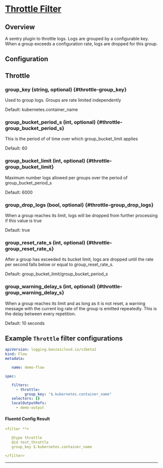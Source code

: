 # [Throttle Filter](https://github.com/rubrikinc/fluent-plugin-throttle)
## Overview
 A sentry plugin to throttle logs. Logs are grouped by a configurable key. When a group exceeds a configuration rate, logs are dropped for this group.

## Configuration
## Throttle

### group_key (string, optional) {#throttle-group_key}

Used to group logs. Groups are rate limited independently

Default: kubernetes.container_name

### group_bucket_period_s (int, optional) {#throttle-group_bucket_period_s}

This is the period of of time over which group_bucket_limit applies

Default: 60

### group_bucket_limit (int, optional) {#throttle-group_bucket_limit}

Maximum number logs allowed per groups over the period of group_bucket_period_s

Default: 6000

### group_drop_logs (bool, optional) {#throttle-group_drop_logs}

When a group reaches its limit, logs will be dropped from further processing if this value is true

Default: true

### group_reset_rate_s (int, optional) {#throttle-group_reset_rate_s}

After a group has exceeded its bucket limit, logs are dropped until the rate per second falls below or equal to group_reset_rate_s.

Default: group_bucket_limit/group_bucket_period_s

### group_warning_delay_s (int, optional) {#throttle-group_warning_delay_s}

When a group reaches its limit and as long as it is not reset, a warning message with the current log rate of the group is emitted repeatedly. This is the delay between every repetition.

Default: 10 seconds


 ## Example `Throttle` filter configurations
 ```yaml
 apiVersion: logging.banzaicloud.io/v1beta1
 kind: Flow
 metadata:

	name: demo-flow

 spec:

	filters:
	  - throttle:
	      group_key: "$.kubernetes.container_name"
	selectors: {}
	localOutputRefs:
	  - demo-output

 ```

 #### Fluentd Config Result
 ```yaml
 <filter **>

	@type throttle
	@id test_throttle
	group_key $.kubernetes.container_name

 </filter>
 ```

---
